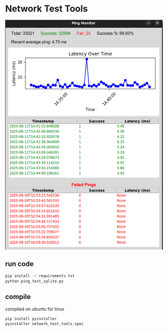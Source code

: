 # Network Test Tools

![alt text](https://raw.githubusercontent.com/akh826/network-test-tools/refs/heads/main/screen.png)

## run code

```bash
pip install -r requirements.txt
python ping_test_sqlite.py
```

## compile

compiled on ubuntu for linux

```bash
pip install pyinstaller
pyinstaller network_test_tools.spec
```
